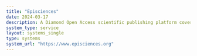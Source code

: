 ```yaml
---
title: "Episciences"
date: 2024-03-17
description: A Diamond Open Access scientific publishing platform covering all disciplines
system_type: service
layout: systems_single
type: systems
system_url: "https://www.episciences.org"
---
```


